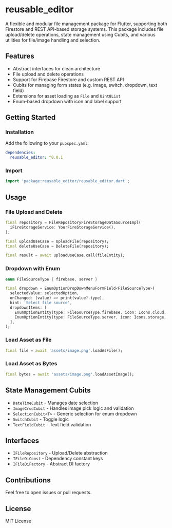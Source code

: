 # reusable_editor

A flexible and modular file management package for Flutter, supporting both Firestore and REST API-based storage systems. This package includes file upload/delete operations, state management using Cubits, and various utilities for file/image handling and selection.

## Features
- Abstract interfaces for clean architecture
- File upload and delete operations
- Support for Firebase Firestore and custom REST API
- Cubits for managing form states (e.g. image, switch, dropdown, text field)
- Extensions for asset loading as `File` and `Uint8List`
- Enum-based dropdown with icon and label support

## Getting Started

### Installation
Add the following to your `pubspec.yaml`:
```yaml
dependencies:
  reusable_editor: ^0.0.1
```

### Import
```dart
import 'package:reusable_editor/reusable_editor.dart';
```

## Usage

### File Upload and Delete
```dart
final repository = FileRepositoryFireStorageDataSourceImpl(
  iFireStorageService: YourFireStorageService(),
);

final uploadUseCase = UploadFile(repository);
final deleteUseCase = DeleteFile(repository);

final result = await uploadUseCase.call(fileEntity);
```

### Dropdown with Enum
```dart
enum FileSourceType { firebase, server }

final dropdown = EnumOptionDropDownMenuFormField<FileSourceType>(
  selectedValue: selectedOption,
  onChanged: (value) => print(value?.type),
  hint: 'Select file source',
  dropdownItems: [
    EnumOptionEntity(type: FileSourceType.firebase, icon: Icons.cloud, label: 'Firebase'),
    EnumOptionEntity(type: FileSourceType.server, icon: Icons.storage, label: 'Server'),
  ],
);
```

### Load Asset as File
```dart
final file = await 'assets/image.png'.loadAsFile();
```

### Load Asset as Bytes
```dart
final bytes = await 'assets/image.png'.loadAssetImage();
```

## State Management Cubits
- `DateTimeCubit` - Manages date selection
- `ImageCrudCubit` - Handles image pick logic and validation
- `SelectionCubit<T>` - Generic selection for enum dropdown
- `SwitchCubit` - Toggle logic
- `TextFieldCubit` - Text field validation

## Interfaces
- `IFileRepository` - Upload/Delete abstraction
- `IFileDiConst` - Dependency constant keys
- `IFileDiFactory` - Abstract DI factory

## Contributions
Feel free to open issues or pull requests.

## License
MIT License

